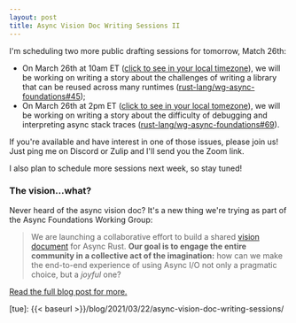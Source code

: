 ```yaml
---
layout: post
title: Async Vision Doc Writing Sessions II
---
```


I'm scheduling two more public drafting sessions for tomorrow, Match 26th:

* On March 26th at 10am ET ([click to see in your local timezone][noon]), we will be working on writing a story about the challenges of writing a library that can be reused across many runtimes ([rust-lang/wg-async-foundations#45](https://github.com/rust-lang/wg-async-foundations/issues/45));
* On March 26th at 2pm ET ([click to see in your local tomezone][2pm]), we will be working on writing a story about the difficulty of debugging and interpreting async stack traces ([rust-lang/wg-async-foundations#69](https://github.com/rust-lang/wg-async-foundations/issues/69)).

If you're available and have interest in one of those issues, please join us!
Just ping me on Discord or Zulip and I'll send you the Zoom link.

I also plan to schedule more sessions next week, so stay tuned!

[noon]: https://everytimezone.com/s/66582106
[2pm]: https://everytimezone.com/s/206264ec

### The vision...what?

Never heard of the async vision doc? It's a new thing we're trying as part of the Async Foundations Working Group:

> We are launching a collaborative effort to build a shared [vision document][vd] for Async Rust. **Our goal is to engage the entire community in a collective act of the imagination:** how can we make the end-to-end experience of using Async I/O not only a pragmatic choice, but a _joyful_ one?

[Read the full blog post for more.][Async Vision Doc]

[avd]: https://blog.rust-lang.org/2021/03/18/async-vision-doc.html
[vd]: https://rust-lang.github.io/wg-async-foundations/vision.html#-the-vision
[Async Vision Doc]: https://blog.rust-lang.org/2021/03/18/async-vision-doc.html
[sqi]: https://github.com/rust-lang/wg-async-foundations/issues?q=is%3Aopen+is%3Aissue+label%3Astatus-quo-story-ideas
[tue]: {{< baseurl >}}/blog/2021/03/22/async-vision-doc-writing-sessions/